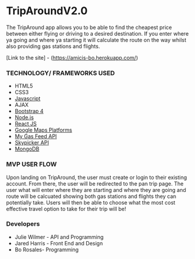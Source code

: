 # TripAroundV2.0

The TripAround app allows you to be able to find the cheapest price between either flying or driving to a desired destination. If you enter where ya going and where ya starting it will calculate the route on the way whilst also providing gas stations and flights.

[Link to the site] - (https://amicis-bo.herokuapp.com/)

### TECHNOLOGY/ FRAMEWORKS USED ###
+ HTML5
+ CSS3
+ [Javascript](https://www.javascript.com)
+ AJAX
+ [Bootstrap 4](https://getbootstrap.com/)
+ [Node.js](https://nodejs.org/en/)
+ [React JS](https://reactjs.org/)
+ [Google Maps Platforms](https://cloud.google.com/maps-platform/maps/)
+ [My Gas Feed API](http://www.mygasfeed.com/keys/intro)
+ [Skypicker API](https://skypickerpublicapi.docs.apiary.io/#)
+ [MongoDB](https://www.mongodb.com/)

### MVP USER FLOW ###
Upon landing on TripAround, the user must create or login to their existing account.  From there, the user will be redirected to the pan trip page. The user what will enter where they are starting and where they are going and route will be calcuated showing both gas stations and flights they can potentially take. Users will then be able to choose what the most cost effective travel option to take for their trip will be!

### Developers ###
 * Julie Wilmer - API and Programming
 * Jared Harris - Front End and Design
 * Bo Rosales- Programming
